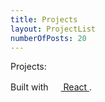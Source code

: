 ```yaml
---
title: Projects
layout: ProjectList
numberOfPosts: 20
---
```


Projects:


Built with
<a href="https://facebook.github.io/react/">
  <img alt="" src="assets/react.svg" width="16" height="16" />
  React
</a>.
